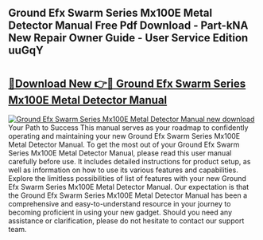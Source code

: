 ## Ground Efx Swarm Series Mx100E Metal Detector Manual Free Pdf Download - Part-kNA New Repair Owner Guide - User Service Edition uuGqY

# <h2><a href="http://bc20151.oget.top/?id=Ground+Efx+Swarm+Series+Mx100E+Metal+Detector+Manual">🔗Download New 👉🔴 Ground Efx Swarm Series Mx100E Metal Detector Manual</a></h2>

[![Ground Efx Swarm Series Mx100E Metal Detector Manual new download](https://i.imgur.com/5g1atiW.png)](http://bc20151.oget.top/?id=Ground+Efx+Swarm+Series+Mx100E+Metal+Detector+Manual)
Your Path to Success This manual serves as your roadmap to confidently operating and maintaining your new Ground Efx Swarm Series Mx100E Metal Detector Manual. To get the most out of your Ground Efx Swarm Series Mx100E Metal Detector Manual, please read this user manual carefully before use. It includes detailed instructions for product setup, as well as information on how to use its various features and capabilities. Explore the limitless possibilities of list of features with your new Ground Efx Swarm Series Mx100E Metal Detector Manual. Our expectation is that the Ground Efx Swarm Series Mx100E Metal Detector Manual has been a comprehensive and easy-to-understand resource in your journey to becoming proficient in using your new gadget. Should you need any assistance or clarification, please do not hesitate to contact our support team.
